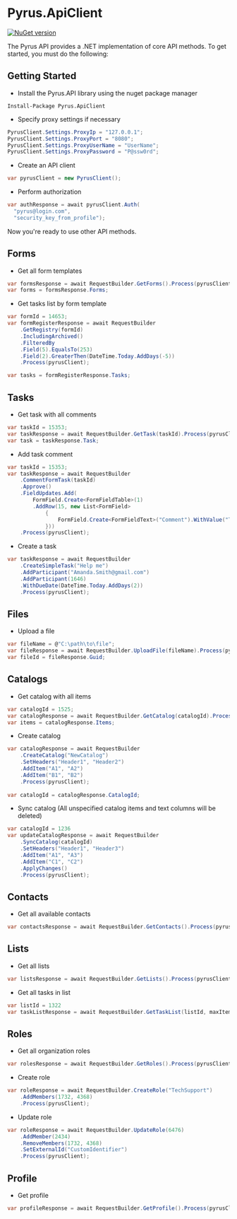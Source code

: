 # Pyrus.ApiClient

[![NuGet version](https://badge.fury.io/nu/Pyrus.ApiClient.svg)](https://badge.fury.io/nu/Pyrus.ApiClient)

The Pyrus API provides a .NET implementation of core API methods. To get started, you must do the following:

## Getting Started

* Install the Pyrus.API library using the nuget package manager

````
Install-Package Pyrus.ApiClient
````

* Specify proxy settings if necessary

```csharp
PyrusClient.Settings.ProxyIp = "127.0.0.1";
PyrusClient.Settings.ProxyPort = "8080";
PyrusClient.Settings.ProxyUserName = "UserName";
PyrusClient.Settings.ProxyPassword = "P@ssw0rd";
```

* Create an API client

```csharp
var pyrusClient = new PyrusClient();
```

* Perform authorization 

```csharp
var authResponse = await pyrusClient.Auth(
  "pyrus@login.com", 
  "security_key_from_profile");
```

Now you're ready to use other API methods.

## Forms

* Get all form templates
  
```csharp
var formsResponse = await RequestBuilder.GetForms().Process(pyrusClient);
var forms = formsResponse.Forms;
```

* Get tasks list by form template
  
```csharp
var formId = 14653;
var formRegisterResponse = await RequestBuilder
	.GetRegistry(formId)
	.IncludingArchived()
	.FilteredBy
	.Field(5).EqualsTo(253)
	.Field(2).GreaterThen(DateTime.Today.AddDays(-5))
	.Process(pyrusClient);

var tasks = formRegisterResponse.Tasks;
```

## Tasks

* Get task with all comments

```csharp
var taskId = 15353;
var taskResponse = await RequestBuilder.GetTask(taskId).Process(pyrusClient);;
var task = taskResponse.Task;
```

* Add task comment

```csharp
var taskId = 15353;
var taskResponse = await RequestBuilder
	.CommentFormTask(taskId)
	.Approve()
	.FieldUpdates.Add(
		FormField.Create<FormFieldTable>(1)
		.AddRow(15, new List<FormField>
			{
				FormField.Create<FormFieldText>("Comment").WithValue("Thhats's right")
			}))
	.Process(pyrusClient);
```

* Create a task
  
```csharp
var taskResponse = await RequestBuilder
	.CreateSimpleTask("Help me")
	.AddParticipant("Amanda.Smith@gmail.com")
	.AddParticipant(1646)
	.WithDueDate(DateTime.Today.AddDays(2))
	.Process(pyrusClient);
```

## Files

* Upload a file

```csharp
var fileName = @"C:\path\to\file";
var fileResponse = await RequestBuilder.UploadFile(fileName).Process(pyrusClient);
var fileId = fileResponse.Guid;
```

## Catalogs

* Get catalog with all items

```csharp
var catalogId = 1525;
var catalogResponse = await RequestBuilder.GetCatalog(catalogId).Process(pyrusClient);
var items = catalogResponse.Items;
```

* Create catalog

```csharp
var catalogResponse = await RequestBuilder
	.CreateCatalog("NewCatalog")
	.SetHeaders("Header1", "Header2")
	.AddItem("A1", "A2")
	.AddItem("B1", "B2")
	.Process(pyrusClient);
	
var catalogId = catalogResponse.CatalogId;
```

* Sync catalog (All unspecified catalog items and text columns will be deleted)

```csharp
var catalogId = 1236
var updateCatalogResponse = await RequestBuilder
	.SyncCatalog(catalogId)
	.SetHeaders("Header1", "Header3")
	.AddItem("A1", "A3")
	.AddItem("C1", "C2")
	.ApplyChanges()
	.Process(pyrusClient);
```

## Contacts

* Get all available contacts

```csharp
var contactsResponse = await RequestBuilder.GetContacts().Process(pyrusClient);
```

## Lists

* Get all lists

```csharp
var listsResponse = await RequestBuilder.GetLists().Process(pyrusClient);
```

* Get all tasks in list

```csharp
var listId = 1322
var taskListResponse = await RequestBuilder.GetTaskList(listId, maxItemCount: 25, includeArchived:true).Process(pyrusClient);
```

## Roles

* Get all organization roles

```csharp
var rolesResponse = await RequestBuilder.GetRoles().Process(pyrusClient);
```

* Create role

```csharp
var roleResponse = await RequestBuilder.CreateRole("TechSupport")
    .AddMembers(1732, 4368)
    .Process(pyrusClient);
```

* Update role

```csharp
var roleResponse = await RequestBuilder.UpdateRole(6476)
    .AddMember(2434)
    .RemoveMembers(1732, 4368)
    .SetExternalId("CustomIdentifier")
    .Process(pyrusClient);
```

## Profile

* Get profile

```csharp
var profileResponse = await RequestBuilder.GetProfile().Process(pyrusClient);
```